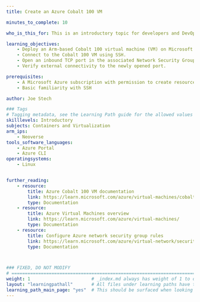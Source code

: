 ```yaml
---
title: Create an Azure Cobalt 100 VM

minutes_to_complete: 10

who_is_this_for: This is an introductory topic for developers and DevOps engineers who need an Arm-based virtual machine on Azure and want to expose an application port to the internet.

learning_objectives:
    - Deploy an Arm-based Cobalt 100 virtual machine (VM) on Microsoft Azure.
    - Connect to the Cobalt 100 VM using SSH.
    - Open an inbound TCP port in the associated Network Security Group (NSG).
    - Verify external connectivity to the newly opened port.

prerequisites:
    - A Microsoft Azure subscription with permission to create resources
    - Basic familiarity with SSH

author: Joe Stech

### Tags
# Tagging metadata, see the Learning Path guide for the allowed values
skilllevels: Introductory
subjects: Containers and Virtualization
arm_ips:
    - Neoverse
tools_software_languages:
    - Azure Portal
    - Azure CLI
operatingsystems:
    - Linux


further_reading:
    - resource:
        title: Azure Cobalt 100 VM documentation
        link: https://learn.microsoft.com/azure/virtual-machines/cobalt-100
        type: Documentation
    - resource:
        title: Azure Virtual Machines overview
        link: https://learn.microsoft.com/azure/virtual-machines/
        type: Documentation
    - resource:
        title: Configure Azure network security group rules
        link: https://learn.microsoft.com/azure/virtual-network/security-overview
        type: Documentation



### FIXED, DO NOT MODIFY
# ================================================================================
weight: 1                       # _index.md always has weight of 1 to order correctly
layout: "learningpathall"       # All files under learning paths have this same wrapper
learning_path_main_page: "yes"  # This should be surfaced when looking for related content. Only set for _index.md of learning path content.
---
```

